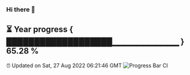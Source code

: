 ### Hi there 👋
⏳ Year progress { ███████████████████▁▁▁▁▁▁▁▁▁▁▁ } 65.28 %
---
⏰ Updated on Sat, 27 Aug 2022 06:21:46 GMT
![Progress Bar CI](https://github.com/liununu/liununu/workflows/Progress%20Bar%20CI/badge.svg)
